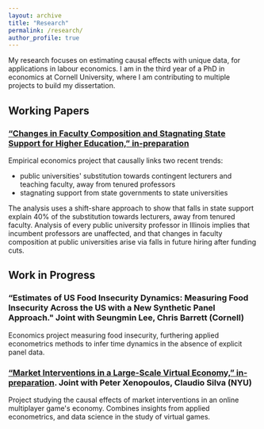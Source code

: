 ```yaml
---
layout: archive
title: "Research"
permalink: /research/
author_profile: true
---
```


My research focuses on estimating causal effects with unique data, for applications in labour economics.
I am in the third year of a PhD in economics at Cornell University, where I am contributing to multiple projects to build my dissertation.

## Working Papers

### [“Changes in Faculty Composition and Stagnating State Support for Higher Education,” in-preparation](https://github.com/shoganhennessy/state-funding-faculty)

Empirical economics project that causally links two recent trends:

- public universities' substitution towards contingent lecturers and teaching faculty, away from tenured professors
- stagnating support from state governments to state universities

The analysis uses a shift-share approach to show that falls in state support explain 40\% of the substitution towards lecturers, away from tenured faculty.
Analysis of every public university professor in Illinois implies that incumbent professors are unaffected, and that changes in faculty composition at public universities arise via falls in future hiring after funding cuts.

## Work in Progress

### “Estimates of US Food Insecurity Dynamics: Measuring Food Insecurity Across the US with a New Synthetic Panel Approach."  Joint with Seungmin Lee, Chris Barrett (Cornell)

Economics project measuring food insecurity, furthering applied econometrics methods to infer time dynamics in the absence of explicit panel data.

### [“Market Interventions in a Large-Scale Virtual Economy,” in-preparation](https://doi.org/10.48550/arXiv.2210.07970). Joint with Peter Xenopoulos, Claudio Silva (NYU)

Project studying the causal effects of market interventions in an online multiplayer game's economy.
Combines insights from applied econometrics, and data science in the study of virtual games.
